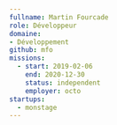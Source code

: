 ```yaml
---
fullname: Martin Fourcade
role: Développeur
domaine:
- Développement
github: mfo
missions:
  - start: 2019-02-06
    end: 2020-12-30
    status: independent
    employer: octo
startups:
  - monstage
---
```

